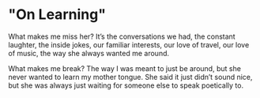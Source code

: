 # "On Learning"

What makes me miss her?
It’s the conversations we had,
the constant laughter,
the inside jokes,
our familiar interests,
our love of travel,
our love of music,
the way she always wanted me around.

What makes me break?
The way I was meant to just be around,
but she never wanted to learn my mother tongue.
She said it just didn’t sound nice,
but she was always just waiting for someone else to speak poetically to.

